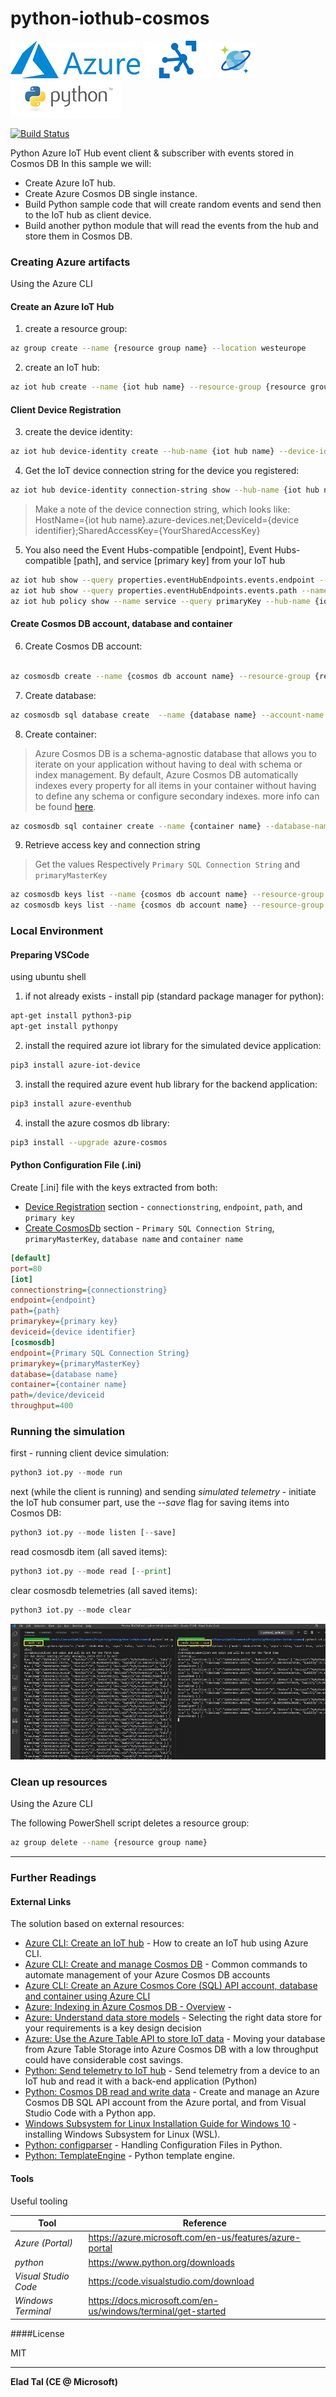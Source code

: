# python-iothub-cosmos

[![N|Azure Portal](https://github.com/eladtpro/python-iothub-cosmos/blob/main/.readme/azure-logo.png?raw=true)](https://ms.portal.azure.com/) [![N|Azure IoT Hub](https://github.com/eladtpro/python-iothub-cosmos/blob/main/.readme/iot-hub.png?raw=true)](https://azure.microsoft.com/en-us/services/iot-hub) [![N|CosmosDB](https://github.com/eladtpro/python-iothub-cosmos/blob/main/.readme/cosmos-db.png?raw=true)](https://azure.microsoft.com/en-us/services/cosmos-db) [![N|Python](https://github.com/eladtpro/python-iothub-cosmos/blob/main/.readme/python-logo.png?raw=true)](https://www.python.org/)

[![Build Status](https://travis-ci.org/joemccann/dillinger.svg?branch=master)](https://travis-ci.org/joemccann/dillinger)

Python Azure IoT Hub event client &amp; subscriber with events stored in Cosmos DB
In this sample we will:
  - Create Azure IoT hub.
  - Create Azure Cosmos DB single instance.
  - Build Python sample code that will create random events and send then to the IoT hub as client device.
  - Build another python module that will read the events from the hub and store them in Cosmos DB.



### Creating Azure artifacts
Using the Azure CLI
 
#### Create an Azure IoT Hub
1. create a resource group:
```sh
az group create --name {resource group name} --location westeurope
```
2. create an IoT hub:
```sh
az iot hub create --name {iot hub name} --resource-group {resource group name} --sku S1
```
#### Client Device Registration
3. create the device identity:
```sh
az iot hub device-identity create --hub-name {iot hub name} --device-id {device identifier}
```
4. Get the IoT device connection string for the device you registered:
```sh
az iot hub device-identity connection-string show --hub-name {iot hub name} --device-id {device identifier} --output table
```
> Make a note of the device connection string, which looks like:
> HostName={iot hub name}.azure-devices.net;DeviceId={device identifier};SharedAccessKey={YourSharedAccessKey}

5. You also need the Event Hubs-compatible [endpoint], Event Hubs-compatible [path], and service [primary key] from your IoT hub
```sh
az iot hub show --query properties.eventHubEndpoints.events.endpoint --name {iot hub name}
az iot hub show --query properties.eventHubEndpoints.events.path --name {iot hub name}
az iot hub policy show --name service --query primaryKey --hub-name {iot hub name}
```


#### Create Cosmos DB account, database and container

6. Create Cosmos DB account:
```sh

az cosmosdb create --name {cosmos db account name} --resource-group {resource group name} --subscription {subscription id}
```

7. Create database:
```sh
az cosmosdb sql database create  --name {database name} --account-name {cosmos db account name} --resource-group {resource group name}
```


8. Create container:
> Azure Cosmos DB is a schema-agnostic database that allows you to iterate on your application without having to deal with schema or index management. By default, Azure Cosmos DB automatically indexes every property for all items in your container without having to define any schema or configure secondary indexes. more info can be found [here](#external-links).

```sh
az cosmosdb sql container create --name {container name} --database-name {database name} --account-name {cosmos db account name} --partition-key-path "/device/deviceid" --resource-group {resource group name}
```

9. Retrieve access key and connection string 
>Get the values Respectively `Primary SQL Connection String` and `primaryMasterKey`


```sh
az cosmosdb keys list --name {cosmos db account name} --resource-group {resource group name} --type keys
az cosmosdb keys list --name {cosmos db account name} --resource-group {resource group name} --type connection-strings --output table
```



### Local Environment

#### Preparing VSCode
using ubuntu shell

1. if not already exists - install pip (standard package manager for python):
```sh
apt-get install python3-pip
apt-get install pythonpy
```
2. install the required azure iot library for the simulated device application:
```sh
pip3 install azure-iot-device
```

3. install the required azure event hub library for the backend application:
```sh
pip3 install azure-eventhub
```
4. install the azure cosmos db library:
```sh
pip3 install --upgrade azure-cosmos
```


#### Python Configuration File (.ini)
Create [.ini] file with the keys extracted from both:
- [Device Registration](#client-device-registration) section - `connectionstring`, `endpoint`, `path`, and `primary key`
- [Create CosmosDb](#create-cosmos-db-account-database-and-container) section - `Primary SQL Connection String`, `primaryMasterKey`, `database name` and `container name`
```ini
[default]
port=80
[iot]
connectionstring={connectionstring}
endpoint={endpoint}
path={path}
primarykey={primary key}
deviceid={device identifier}
[cosmosdb]
endpoint={Primary SQL Connection String}
primarykey={primaryMasterKey}
database={database name}
container={container name}
path=/device/deviceid
throughput=400
```



### Running the simulation

first - running client device simulation:
```python
python3 iot.py --mode run
```

next (while the client is running) and sending *simulated telemetry* - initiate the IoT hub consumer part, use the *--save* flag for saving items into Cosmos DB:
```python
python3 iot.py --mode listen [--save]
```

read cosmosdb item (all saved items):
```python
python3 iot.py --mode read [--print]
```

clear cosmosdb telemetries (all saved items):
```python
python3 iot.py --mode clear
```

[![N|Running Sample](https://github.com/eladtpro/python-iothub-cosmos/blob/main/.readme/running-sample.jpg?raw=true)](https://github.com/eladtpro/python-iothub-cosmos)




### Clean up resources

Using the Azure CLI

The following PowerShell script deletes a resource group:

```sh
az group delete --name {resource group name}
```


***



### Further Readings

#### External Links
The solution based on external resources:

* [Azure CLI: Create an IoT hub] - How to create an IoT hub using Azure CLI.
* [Azure CLI: Create and manage Cosmos DB] - Common commands to automate management of your Azure Cosmos DB accounts
* [Azure CLI: Create an Azure Cosmos Core (SQL) API account, database and container using Azure CLI]
* [Azure: Indexing in Azure Cosmos DB - Overview] - 
* [Azure: Understand data store models] - Selecting the right data store for your requirements is a key design decision
* [Azure: Use the Azure Table API to store IoT data] - Moving your database from Azure Table Storage into Azure Cosmos DB with a low throughput could have considerable cost savings.
* [Python: Send telemetry to IoT hub] - Send telemetry from a device to an IoT hub and read it with a back-end application (Python)
* [Python: Cosmos DB read and write data] - Create and manage an Azure Cosmos DB SQL API account from the Azure portal, and from Visual Studio Code with a Python app.
* [Windows Subsystem for Linux Installation Guide for Windows 10] - installing Windows Subsystem for Linux (WSL).
* [Python: configparser] - Handling Configuration Files in Python.
* [Python: TemplateEngine] - Python template engine.


#### Tools

Useful tooling

| Tool | Reference |
| ------ | ------ |
| *Azure (Portal)* | https://azure.microsoft.com/en-us/features/azure-portal |
| *python* | https://www.python.org/downloads |
| *Visual Studio Code* | https://code.visualstudio.com/download |
| *Windows Terminal* | https://docs.microsoft.com/en-us/windows/terminal/get-started |

####License

MIT

----

**Elad Tal (CE @ Microsoft)**

[//]: # (These are reference links used in the body of this note and get stripped out when the markdown processor does its job. There is no need to format nicely because it shouldn't be seen. Thanks SO - http://stackoverflow.com/questions/4823468/store-comments-in-markdown-syntax)


   [Azure CLI: Create an IoT hub]: <https://docs.microsoft.com/en-us/azure/iot-hub/iot-hub-create-using-cli>
   [Azure CLI: Create and manage Cosmos DB]:<https://docs.microsoft.com/en-us/azure/cosmos-db/manage-with-cli>
   [Azure CLI: Create an Azure Cosmos Core (SQL) API account, database and container using Azure CLI]: <https://docs.microsoft.com/en-us/azure/cosmos-db/scripts/cli/sql/create>
   [Azure: Understand data store models]:<https://docs.microsoft.com/en-us/azure/architecture/guide/technology-choices/data-store-overview>
   [Azure: Indexing in Azure Cosmos DB - Overview]:<https://docs.microsoft.com/en-us/azure/cosmos-db/index-overview>
   [Azure: Use the Azure Table API to store IoT data]: <https://docs.microsoft.com/en-us/learn/modules/choose-api-for-cosmos-db/8-use-the-azure-table-api-to-store-iot-data>
   [Python: Send telemetry to IoT hub]:<https://docs.microsoft.com/en-us/azure/iot-hub/quickstart-send-telemetry-python>
   [Python: Cosmos DB read and write data]:<https://docs.microsoft.com/en-us/azure/cosmos-db/create-sql-api-python>
   [Windows Subsystem for Linux Installation Guide for Windows 10]:<https://docs.microsoft.com/en-us/windows/wsl/install-win10>
   [Python: configparser]: <https://docs.python.org/3/library/configparser.html>
   [Python: TemplateEngine]: <https://github.com/vrash/PythonTemplateEngine>


